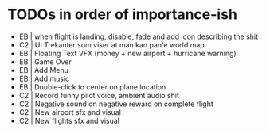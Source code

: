 # TODOs in order of importance-ish
- EB | when flight is landing, disable, fade and add icon describing the shit
- C2 | UI Trekanter som viser at man kan pan'e world map
- EB | Floating Text VFX (money + new airport + hurricane warning)
- EB | Game Over
- EB | Add Menu
- EB | Add music
- EB | Double-click to center on plane location
- C2 | Record funny pilot voice, ambient audio shit
- C2 | Negative sound on negative reward on complete flight
- C2 | New airport sfx and visual
- C2 | New flights sfx and visual